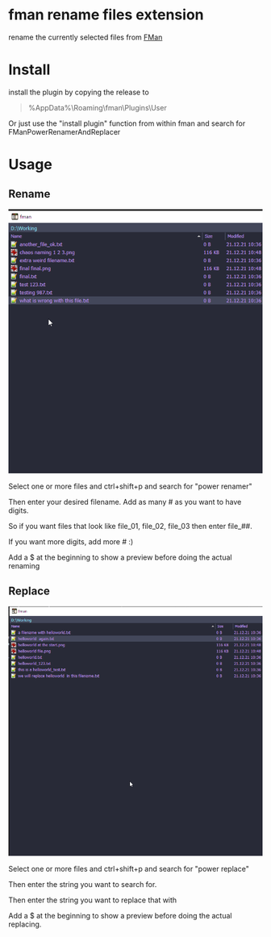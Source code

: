 # fman rename files extension
rename the currently selected files from [FMan](https://www.fman.io)

# Install
install the plugin by copying the release to 
> %AppData%\Roaming\fman\Plugins\User

Or just use the "install plugin" function from within fman and search for FManPowerRenamerAndReplacer

# Usage

## Rename

![plot](./media/demo_rename.gif)

Select one or more files and ctrl+shift+p and search for "power renamer"

Then enter your desired filename. Add as many # as you want to have digits.

So if you want files that look like file_01, file_02, file_03 then enter file_##.

If you want more digits, add more # :)

Add a $ at the beginning to show a preview before doing the actual renaming

## Replace

![plot](./media/demo_replace.gif)

Select one or more files and ctrl+shift+p and search for "power replace"

Then enter the string you want to search for.

Then enter the string you want to replace that with

Add a $ at the beginning to show a preview before doing the actual replacing.


